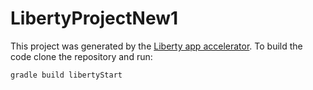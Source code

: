# LibertyProjectNew1

This project was generated by the [Liberty app accelerator](http://app-accel-staging.wasdev.developer.ibm.com/start/api/). To build the code clone the repository and run:

```
gradle build libertyStart
```